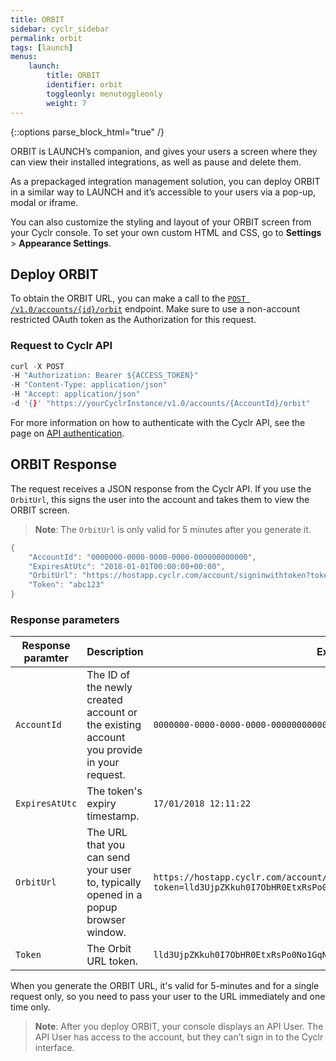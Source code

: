 ```yaml
---
title: ORBIT
sidebar: cyclr_sidebar
permalink: orbit
tags: [launch]
menus:
    launch:
        title: ORBIT
        identifier: orbit
        toggleonly: menutoggleonly
        weight: 7
---
```

{::options parse_block_html="true" /}
<section class="card">
ORBIT is LAUNCH’s companion, and gives your users a screen where they can view their installed integrations, as well as pause and delete them.

As a prepackaged integration management solution, you can deploy ORBIT in a similar way to LAUNCH and it’s accessible to your users via a pop-up, modal or iframe.

You can also customize the styling and layout of your ORBIT screen from your Cyclr console. To set your own custom HTML and CSS, go to **Settings** > **Appearance Settings**.

</section>
<section class="card">

## Deploy ORBIT

To obtain the ORBIT URL, you can make a call to the [`POST /v1.0/accounts/{id}/orbit`](https://api.cyclr.uk/docs/index#!/Accounts/Accounts_CreateUserOrbitToken_POST) endpoint. Make sure to use a non-account restricted OAuth token as the Authorization for this request.

### Request to Cyclr API

```h
curl -X POST
-H "Authorization: Bearer ${ACCESS_TOKEN}"
-H "Content-Type: application/json"
-H "Accept: application/json"
-d '{}' "https://yourCyclrInstance/v1.0/accounts/{AccountId}/orbit"
```
For more information on how to authenticate with the Cyclr API, see the page on [API authentication](cyclr-api-authentication).

</section>
<section class="card">

## ORBIT Response

The request receives a JSON response from the Cyclr API. If you use the `OrbitUrl`, this signs the user into the account and takes them to view the ORBIT screen.

> **Note**: The `OrbitUrl` is only valid for 5 minutes after you generate it.

```h
{
    "AccountId": "0000000-0000-0000-0000-000000000000",
    "ExpiresAtUtc": "2018-01-01T00:00:00+00:00",
    "OrbitUrl": "https://hostapp.cyclr.com/account/signinwithtoken?token=abc123&returnUrl=%2Forbit",
    "Token": "abc123"
}
```

### Response parameters

| **Response paramter** | **Description** | **Example** |
|---|---|---|
| `AccountId` | The ID of the newly created account or the existing account you provide in your request. | `0000000-0000-0000-0000-000000000000` |
| `ExpiresAtUtc` | The token's expiry timestamp. | `17/01/2018 12:11:22` |
| `OrbitUrl` | The URL that you can send your user to, typically opened in a popup browser window.  | `https://hostapp.cyclr.com/account/signinwithtoken?token=lld3UjpZKkuh0I7ObHR0EtxRsPo0No1GqNSyAi8pqXQ%3D&returnUrl=%2Flaunch` |
| `Token` | The Orbit URL token. | `lld3UjpZKkuh0I7ObHR0EtxRsPo0No1GqNSyAi8pqXQ=` |

When you generate the ORBIT URL, it's valid for 5-minutes and for a single request only, so you need to pass your user to the URL immediately and one time only.

> **Note**: After you deploy ORBIT, your console displays an API User. The API User has access to the account, but they can’t sign in to the Cyclr interface.

</section>
